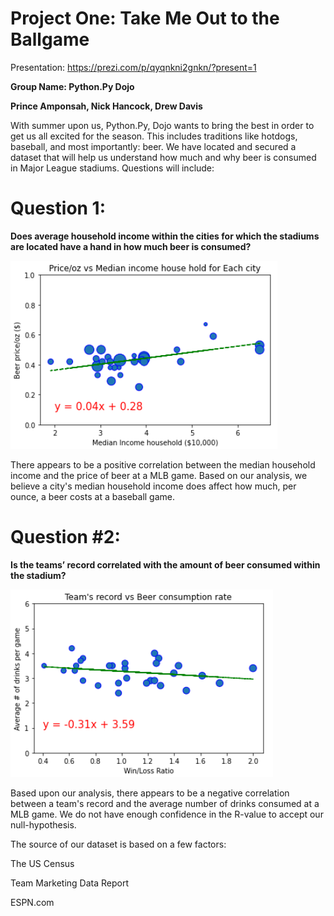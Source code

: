 # Project One: Take Me Out to the Ballgame

Presentation: https://prezi.com/p/qyqnkni2gnkn/?present=1

**Group Name: Python.Py Dojo**

**Prince Amponsah, Nick Hancock, Drew Davis**

With summer upon us, Python.Py, Dojo wants to bring the best in order to get us all excited for the season. This includes traditions like hotdogs, baseball, and most importantly: beer. We have located and secured a dataset that will help us understand how much and why beer is consumed in Major League stadiums. Questions will include:


# Question 1:
**Does average household income within the cities for which the stadiums are located have a hand in how much beer is consumed?**

![](Images/plot1.png)

There appears to be a positive correlation between the median household income and the price of beer at a MLB game. Based on our analysis, we believe a city's median household income does affect how much, per ounce, a beer costs at a baseball game.



# Question #2:
**Is the teams’ record correlated with the amount of beer consumed within the stadium?**

![](Images/plot2.png)

Based upon our analysis, there appears to be a negative correlation between a team's record and the average number of drinks consumed at a MLB game. We do not have enough confidence in the R-value to accept our null-hypothesis.



The source of our dataset is based on a few factors:

The US Census

Team Marketing Data Report

ESPN.com
